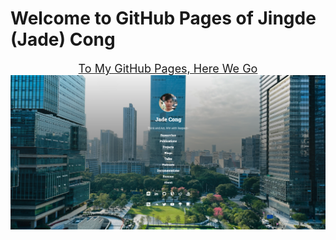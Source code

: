 # Welcome to GitHub Pages of Jingde (Jade) Cong

<center>
<font size=4><a href=https://jadecong.github.io/>To My GitHub Pages, Here We Go</a></font>
</center

![Home-Cover](/assets/images/home/home-cover.png)
